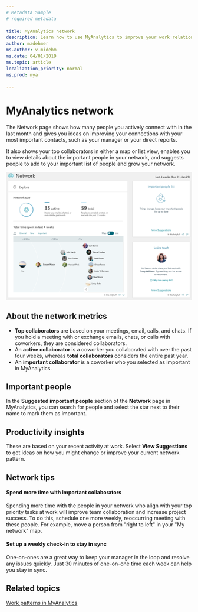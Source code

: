 ```yaml
---
# Metadata Sample
# required metadata

title: MyAnalytics network
description: Learn how to use MyAnalytics to improve your work relationships and grow your network
author: madehmer
ms.author: v-midehm
ms.date: 04/01/2019
ms.topic: article
localization_priority: normal 
ms.prod: mya

---
```


# MyAnalytics network

The Network page shows how many people you actively connect with in the last month and gives you ideas on improving your connections with your most important contacts, such as your manager or your direct reports. 

It also shows your top collaborators in either a map or list view, enables you to view details about the important people in your network, and suggests people to add to your important list of people and grow your network.

![Your Network](../../Images/mya/use/network-pg.png)

## About the network metrics

* **Top collaborators** are based on your meetings, email, calls, and chats. If you hold a meeting with or exchange emails, chats, or calls with coworkers, they are considered collaborators.
* An **active collaborator** is a coworker you collaborated with over the past four weeks, whereas **total collaborators** considers the entire past year.
* An **important collaborator** is a coworker who you selected as important in MyAnalytics. 

## Important people 

In the **Suggested important people** section of the **Network** page in MyAnalytics, you can search for people and select the star next to their name to mark them as important.

## Productivity insights

These are based on your recent activity at work. Select **View Suggestions** to get ideas on how you might change or improve your current network pattern.

## Network tips

#### Spend more time with important collaborators

Spending more time with the people in your network who align with your top priority tasks at work will improve team collaboration and increase project success. To do this, schedule one more weekly, reoccurring meeting with these people. For example, move a person from "right to left" in your "My network" map.


#### Set up a weekly check-in to stay in sync

One-on-ones are a great way to keep your manager in the loop and resolve any issues quickly. Just 30 minutes of one-on-one time each week can help you stay in sync.


## Related topics

[Work patterns in MyAnalytics](../use/dashboard-2.md)
